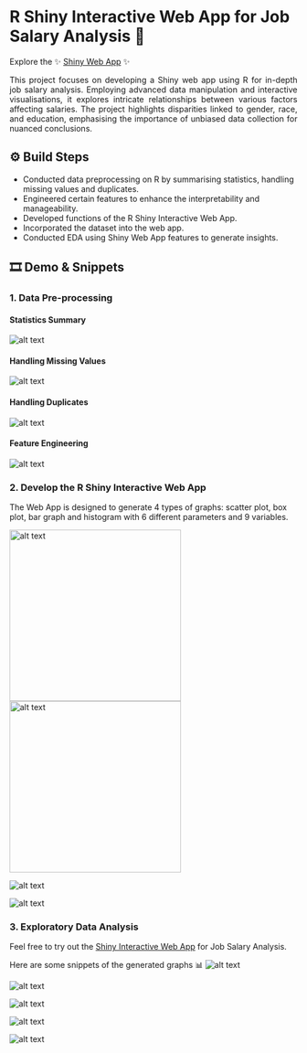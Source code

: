 # R Shiny Interactive Web App for Job Salary Analysis 💼

Explore the ✨ [Shiny Web App](http://127.0.0.1:3408/) ✨

<div style="text-align: justify;">
This project focuses on developing a Shiny web app using R for in-depth job salary analysis. Employing advanced data manipulation and interactive visualisations, it explores intricate relationships between various factors affecting salaries. The project highlights disparities linked to gender, race, and education, emphasising the importance of unbiased data collection for nuanced conclusions.
</div>

## ⚙️ Build Steps

- Conducted data preprocessing on R by summarising statistics, handling missing values and duplicates.
- Engineered certain features to enhance the interpretability and manageability.
- Developed functions of the R Shiny Interactive Web App.
- Incorporated the dataset into the web app.
- Conducted EDA using Shiny Web App features to generate insights.

## 🎞️ Demo & Snippets
### 1. Data Pre-processing

#### Statistics Summary
![alt text](https://github.com/hnhaa/R-Shiny-Web-App-for-Job-Income-Analysis/blob/main/Images/summary.png)
#### Handling Missing Values
![alt text](https://github.com/hnhaa/R-Shiny-Web-App-for-Job-Income-Analysis/blob/main/Images/missingvalues.png)
#### Handling Duplicates
![alt text](https://github.com/hnhaa/R-Shiny-Web-App-for-Job-Income-Analysis/blob/main/Images/duplicates.png)
#### Feature Engineering
![alt text](https://github.com/hnhaa/R-Shiny-Web-App-for-Job-Income-Analysis/blob/main/Images/jobtitles.png)
### 2. Develop the R Shiny Interactive Web App
The Web App is designed to generate 4 types of graphs: scatter plot, box plot, bar graph and histogram with 6 different parameters and 9 variables.


<img src="https://github.com/hnhaa/R-Shiny-Web-App-for-Job-Income-Analysis/blob/main/Images/variables.png" width="300" alt="alt text">


<img src="https://github.com/hnhaa/R-Shiny-Web-App-for-Job-Income-Analysis/blob/main/Images/parameters.png" width="300" alt="alt text">


![alt text](https://github.com/hnhaa/R-Shiny-Web-App-for-Job-Income-Analysis/blob/main/Images/app.png)

![alt text](https://github.com/hnhaa/R-Shiny-Web-App-for-Job-Income-Analysis/blob/main/Images/app2.png)

### 3. Exploratory Data Analysis
Feel free to try out the [Shiny Interactive Web App](http://127.0.0.1:3408/) for Job Salary Analysis.

Here are some snippets of the generated graphs 📊
![alt text](https://github.com/hnhaa/R-Shiny-Web-App-for-Job-Income-Analysis/blob/main/Images/pic1.png)

![alt text](https://github.com/hnhaa/R-Shiny-Web-App-for-Job-Income-Analysis/blob/main/Images/pic2.png)

![alt text](https://github.com/hnhaa/R-Shiny-Web-App-for-Job-Income-Analysis/blob/main/Images/pic3.png)

![alt text](https://github.com/hnhaa/R-Shiny-Web-App-for-Job-Income-Analysis/blob/main/Images/pic4.png)

![alt text](https://github.com/hnhaa/R-Shiny-Web-App-for-Job-Income-Analysis/blob/main/Images/pic5.png)